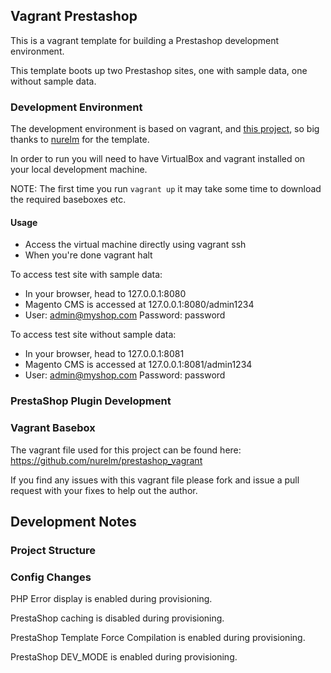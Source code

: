 ## Vagrant Prestashop
This is a vagrant template for building a Prestashop development environment.

This template boots up two Prestashop sites, one with sample data, one without sample data.

### Development Environment
The development environment is based on vagrant, and [this project](https://github.com/nurelm/prestashop_vagrant), so big thanks to [nurelm](https://github.com/nurelm) for the template.

In order to run you will need to have VirtualBox and vagrant installed on your local development machine.

NOTE: The first time you run `vagrant up` it may take some time to download the required baseboxes etc.

#### Usage

+ Access the virtual machine directly using vagrant ssh
+ When you're done vagrant halt

To access test site with sample data:

+ In your browser, head to 127.0.0.1:8080
+ Magento CMS is accessed at 127.0.0.1:8080/admin1234
+ User: admin@myshop.com Password: password

To access test site without sample data:

+ In your browser, head to 127.0.0.1:8081
+ Magento CMS is accessed at 127.0.0.1:8081/admin1234
+ User: admin@myshop.com Password: password

### PrestaShop Plugin Development

### Vagrant Basebox
The vagrant file used for this project can be found here: https://github.com/nurelm/prestashop_vagrant

If you find any issues with this vagrant file please fork and issue a pull request with your fixes to help out the author.

## Development Notes
### Project Structure

### Config Changes
PHP Error display is enabled during provisioning.

PrestaShop caching is disabled during provisioning.

PrestaShop Template Force Compilation is enabled during provisioning.

PrestaShop DEV_MODE is enabled during provisioning.